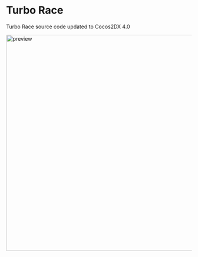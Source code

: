# Turbo Race
Turbo Race source code updated to Cocos2DX 4.0 

<a href="https://www.youtube.com/watch?v=vZReJZQH_nA">
<img width="586" alt="preview" src="https://user-images.githubusercontent.com/1113372/155925692-332373b9-2d0e-4603-ad8a-2b18d47c3bdb.png">
</a>
